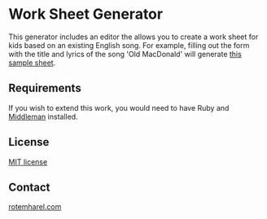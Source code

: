 Work Sheet Generator
====================

This generator includes an editor the allows you to create a work sheet for kids based on an existing English song. For example, filling out the form with the title and lyrics of the song 'Old MacDonald' will generate [this sample sheet](http://rotemharel.com/s/work-sheet-generator/sample.html).

Requirements
------------
If you wish to extend this work, you would need to have Ruby and [Middleman](http://middlemanapp.com/) installed.

License
-------
[MIT license](http://www.opensource.org/licenses/mit-license.php/)

Contact
-------
[rotemharel.com](http://rotemharel.com)
